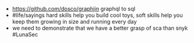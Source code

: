 - https://github.com/dosco/graphjin graphql to sql
- #life/sayings hard skills help you build cool toys, soft skills help you keep them growing in size and running every day
- we need to demonstrate that we have a better grasp of sca than snyk #LunaSec